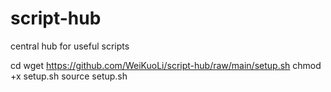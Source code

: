 # script-hub
central hub for useful scripts

cd
wget https://github.com/WeiKuoLi/script-hub/raw/main/setup.sh
chmod +x setup.sh
source setup.sh
